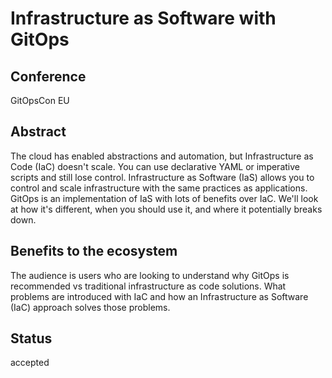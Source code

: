 # Infrastructure as Software with GitOps

## Conference
GitOpsCon EU

## Abstract
The cloud has enabled abstractions and automation, but Infrastructure as Code (IaC) doesn't scale. You can use declarative YAML or imperative scripts and still lose control. Infrastructure as Software (IaS) allows you to control and scale infrastructure with the same practices as applications. GitOps is an implementation of IaS with lots of benefits over IaC. We'll look at how it's different, when you should use it, and where it potentially breaks down.

## Benefits to the ecosystem
The audience is users who are looking to understand why GitOps is recommended vs traditional infrastructure as code solutions. What problems are introduced with IaC and how an Infrastructure as Software (IaC) approach solves those problems.

## Status
accepted
